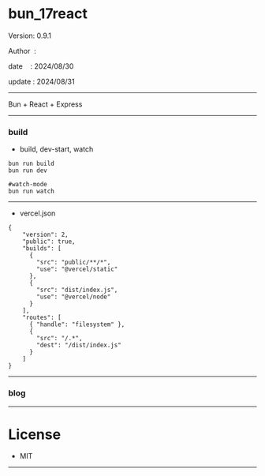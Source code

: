 ﻿# bun_17react

 Version: 0.9.1

 Author  :

 date    : 2024/08/30

 update : 2024/08/31

***

Bun + React + Express


***
### build

* build, dev-start, watch

```
bun run build
bun run dev

#watch-mode
bun run watch
```

***
* vercel.json

```
{
    "version": 2,
    "public": true,
    "builds": [
      {
        "src": "public/**/*",
        "use": "@vercel/static"
      },        
      {
        "src": "dist/index.js",
        "use": "@vercel/node"
      }
    ],
    "routes": [
      { "handle": "filesystem" },
      {
        "src": "/.*",
        "dest": "/dist/index.js"
      }
    ]
}
```
***
### blog


***
# License

* MIT

***

